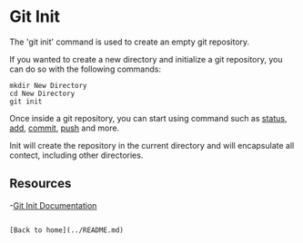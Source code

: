 # Git Init

The 'git init' command is used to create an empty git repository. 

If you wanted to create a new directory and initialize a git repository, you can do so with the following commands:
~~~
mkdir New Directory 
cd New Directory 
git init
~~~

Once inside a git repository, you can start using command such as 
[status](./Status.md), 
[add](./Add.md), 
[commit](./Commit.md), 
[push](./Push/md) 
and more.

Init will create the repository in the current directory and will encapsulate all contect, including other directories. 

## Resources 

-[Git Init Documentation](https://git-scm.com/docs/git-init)

~~~

[Back to home](../README.md)
